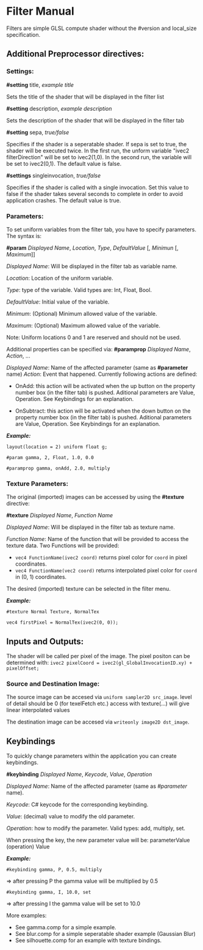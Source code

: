 # Filter Manual

Filters are simple GLSL compute shader without the #version and local_size specification.

## Additional Preprocessor directives:
### Settings:

**#setting** title, *example title*

Sets the title of the shader that will be displayed in the filter list

**#setting** description, *example description*

Sets the description of the shader that will be displayed in the filter tab

**#setting** sepa, *true/false*

Specifies if the shader is a seperatable shader. If sepa is set to true, the shader will be executed twice. In the first run, the unform variable "ivec2 filterDirection" will be set to ivec2(1,0). In the second run, the variable will be set to ivec2(0,1). The default value is false.

**#settings** singleinvocation, *true/false*

Specifies if the shader is called with a single invocation. Set this value to
false if the shader takes several seconds to complete in order to avoid application crashes.
The default value is true.

### Parameters:

To set uniform variables from the filter tab, you have to specify parameters.
The syntax is:

**#param** *Displayed Name*, *Location*, *Type*, *DefaultValue* [, *Minimun* [, *Maximum*]]

*Displayed Name*: Will be displayed in the filter tab as variable name.

*Location*: Location of the uniform variable.

*Type*: type of the variable. Valid types are: Int, Float, Bool.

*DefaultValue*: Initial value of the variable.

*Minimum*: (Optional) Minimum allowed value of the variable.

*Maximum*: (Optional) Maximum allowed value of the variable.

Note: Uniform locations 0 and 1 are reserved and should not be used.

Additional properties can be specified via:
**#paramprop** *Displayed Name*, *Action*, ...

*Displayed Name*: Name of the affected parameter (same as **#parameter** name)
*Action*: Event that happened. Currently following actions are defined:
    
- OnAdd: this action will be activated when the up button on the property number box (in the filter tab) is pushed. Aditional parameters are Value, Operation. See Keybindings for an explanation.
    
- OnSubtract: this action will be activated when the down button on the property number box (in the filter tab) is pushed. Aditional parameters are Value, Operation. See Keybindings for an explanation.

***Example:***

`layout(location = 2) uniform float g;`

`#param gamma, 2, Float, 1.0, 0.0`

`#paramprop gamma, onAdd, 2.0, multiply`

### Texture Parameters:

The original (imported) images can be accessed by using the **#texture** directive:

**#texture** *Displayed Name*, *Function Name*

*Displayed Name*: Will be displayed in the filter tab as texture name.

*Function Name*: Name of the function that will be provided to access the texture data. Two Functions will be provided:
* `vec4 FunctionName(ivec2 coord)` returns pixel color for `coord` in pixel coordinates.
* `vec4 FunctionName(vec2 coord)` returns interpolated pixel color for `coord` in (0, 1) coordinates.
 
The desired (imported) texture can be selected in the filter menu.
 
***Example:***

`#texture Normal Texture, NormalTex`

`vec4 firstPixel = NormalTex(ivec2(0, 0));`

## Inputs and Outputs:

The shader will be called per pixel of the image. The pixel positon can be determined
with: `ivec2 pixelCoord = ivec2(gl_GlobalInvocationID.xy) + pixelOffset;`

### Source and Destination Image:

The source image can be accesed via `uniform sampler2D src_image`.
level of detail should be 0 (for texelFetch etc.)
access with texture(...) will give linear interpolated values

The destination image can be accesed via `writeonly image2D dst_image`.

## Keybindings

To quickly change parameters within the application you can create keybindings.

**#keybinding** *Displayed Name*, *Keycode*, *Value*, *Operation*

*Displayed Name*: Name of the affected parameter (same as *#parameter* name).

*Keycode*: C# keycode for the corresponding keybinding.

*Value*: (decimal) value to modify the old parameter.

*Operation*: how to modify the parameter. Valid types: add, multiply, set.

When pressing the key, the new parameter value will be: parameterValue (operation) Value

***Example:***

`#keybinding gamma, P, 0.5, multiply`

=> after pressing P the gamma value will be multiplied by 0.5

`#keybinding gamma, I, 10.0, set`

=> after pressing I the gamma value will be set to 10.0

More examples:

* See gamma.comp for a simple example.
* See blur.comp for a simple seperatable shader example (Gaussian Blur) 
* See silhouette.comp for an example with texture bindings.

